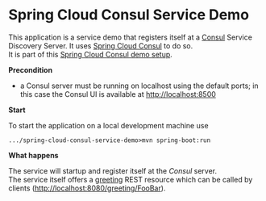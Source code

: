 # Spring Cloud Consul Service Demo

This application is a service demo that registers itself at a [Consul](https://www.consul.io/) Service Discovery Server. It uses [Spring Cloud Consul](http://cloud.spring.io/spring-cloud-static/Dalston.SR1/#_spring_cloud_consul) to do so.  
It is part of this [Spring Cloud Consul demo setup](..).

**Precondition**

* a Consul server must be running on localhost using the default ports; in this case the Consul UI is available at [http://localhost:8500](http://localhost:8500)

**Start**

To start the application on a local development machine use

    .../spring-cloud-consul-service-demo>mvn spring-boot:run

**What happens**

The service will startup and register itself at the _Consul_ server.  
The service itself offers a [greeting](src/main/java/de/frvabe/spring/spring/cloud/consul/service/demo/rest/GreetingController-java) REST resource which can be called by clients ([http://localhost:8080/greeting/FooBar](http://localhost:8080/greeting/FooBar)).
